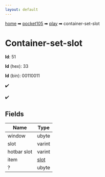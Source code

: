 ```yaml
---
layout: default
---
```


[home](/) ➡ [pocket105](/protocol/pocket105) ➡ [play](/protocol/pocket105/play) ➡ container-set-slot

# Container-set-slot

**Id**: 51

**Id** (hex): 33

**Id** (bin): 00110011

✔️

✔️

## Fields

Name | Type
---|---
window | ubyte
slot | varint
hotbar slot | varint
item | [slot](/protocol/pocket105/types/slot)
? | ubyte

